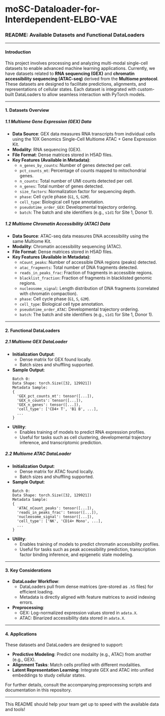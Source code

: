 # moSC-Dataloader-for-Interdependent-ELBO-VAE

### README: Available Datasets and Functional DataLoaders

---

#### **Introduction**
This project involves processing and analyzing multi-modal single-cell datasets to enable advanced machine learning applications. Currently, we have datasets related to **RNA sequencing (GEX)** and **chromatin accessibility sequencing (ATAC-seq)** derived from the **Multiome protocol**. These datasets are designed to facilitate predictions, alignments, and representations of cellular states. Each dataset is integrated with custom-built DataLoaders to allow seamless interaction with PyTorch models.

---

#### **1. Datasets Overview**

##### **1.1 Multiome Gene Expression (GEX) Data**
- **Data Source**: GEX data measures RNA transcripts from individual cells using the 10X Genomics Single-Cell Multiome ATAC + Gene Expression Kit.
- **Modality**: RNA sequencing (GEX).
- **File Format**: Dense matrices stored in H5AD files.
- **Key Features (Available in Metadata)**:
  - `n_genes_by_counts`: Number of genes detected per cell.
  - `pct_counts_mt`: Percentage of counts mapped to mitochondrial genes.
  - `n_counts`: Total number of UMI counts detected per cell.
  - `n_genes`: Total number of genes detected.
  - `size_factors`: Normalization factor for sequencing depth.
  - `phase`: Cell cycle phase (`G1`, `S`, `G2M`).
  - `cell_type`: Biological cell type annotation.
  - `pseudotime_order_GEX`: Developmental trajectory ordering.
  - `batch`: The batch and site identifiers (e.g., `s1d1` for Site 1, Donor 1).

##### **1.2 Multiome Chromatin Accessibility (ATAC) Data**
- **Data Source**: ATAC-seq data measures DNA accessibility using the same Multiome Kit.
- **Modality**: Chromatin accessibility sequencing (ATAC).
- **File Format**: Dense matrices stored in H5AD files.
- **Key Features (Available in Metadata)**:
  - `nCount_peaks`: Number of accessible DNA regions (peaks) detected.
  - `atac_fragments`: Total number of DNA fragments detected.
  - `reads_in_peaks_frac`: Fraction of fragments in accessible regions.
  - `blacklist_fraction`: Fraction of fragments in blacklisted genomic regions.
  - `nucleosome_signal`: Length distribution of DNA fragments (correlated with chromatin compaction).
  - `phase`: Cell cycle phase (`G1`, `S`, `G2M`).
  - `cell_type`: Biological cell type annotation.
  - `pseudotime_order_ATAC`: Developmental trajectory ordering.
  - `batch`: The batch and site identifiers (e.g., `s1d1` for Site 1, Donor 1).

---

#### **2. Functional DataLoaders**

##### **2.1 Multiome GEX DataLoader**
- **Initialization Output**:
  - Dense matrix for GEX found locally.
  - Batch sizes and shuffling supported.
- **Sample Output**:
  ```plaintext
  Batch 0:
  Data Shape: torch.Size([32, 129921])
  Metadata Sample:
  {
    'GEX_pct_counts_mt': tensor([...]),
    'GEX_n_counts': tensor([...]),
    'GEX_n_genes': tensor([...]),
    'cell_type': ['CD4+ T', 'B1 B', ...],
    ...
  }
  ```
- **Utility**:
  - Enables training of models to predict RNA expression profiles.
  - Useful for tasks such as cell clustering, developmental trajectory inference, and transcriptomic prediction.

##### **2.2 Multiome ATAC DataLoader**
- **Initialization Output**:
  - Dense matrix for ATAC found locally.
  - Batch sizes and shuffling supported.
- **Sample Output**:
  ```plaintext
  Batch 0:
  Data Shape: torch.Size([32, 129921])
  Metadata Sample:
  {
    'ATAC_nCount_peaks': tensor([...]),
    'reads_in_peaks_frac': tensor([...]),
    'nucleosome_signal': tensor([...]),
    'cell_type': ['NK', 'CD14+ Mono', ...],
    ...
  }
  ```
- **Utility**:
  - Enables training of models to predict chromatin accessibility profiles.
  - Useful for tasks such as peak accessibility prediction, transcription factor binding inference, and epigenetic state modeling.

---

#### **3. Key Considerations**
- **DataLoader Workflow**:
  - DataLoaders pull from dense matrices (pre-stored as `.h5` files) for efficient loading.
  - Metadata is directly aligned with feature matrices to avoid indexing errors.
- **Preprocessing**:
  - GEX: Log-normalized expression values stored in `adata.X`.
  - ATAC: Binarized accessibility data stored in `adata.X`.

---

#### **4. Applications**
These datasets and DataLoaders are designed to support:
- **Predictive Modeling**: Predict one modality (e.g., ATAC) from another (e.g., GEX).
- **Alignment Tasks**: Match cells profiled with different modalities.
- **Latent Representation Learning**: Integrate GEX and ATAC into unified embeddings to study cellular states.

For further details, consult the accompanying preprocessing scripts and documentation in this repository.

--- 

This README should help your team get up to speed with the available data and tools!

